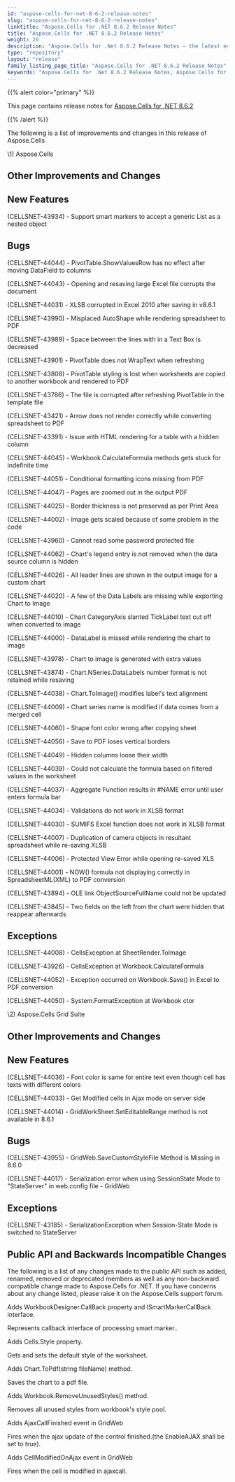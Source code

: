 ```yaml
---
id: "aspose-cells-for-net-8-6-2-release-notes"
slug: "aspose-cells-for-net-8-6-2-release-notes"
linktitle: "Aspose.Cells for .NET 8.6.2 Release Notes"
title: "Aspose.Cells for .NET 8.6.2 Release Notes"
weight: 20
description: "Aspose.Cells for .Net 8.6.2 Release Notes – the latest enhancements, new features, and fixes."
type: "repository"
layout: "release"
family_listing_page_title: "Aspose.Cells for .NET 8.6.2 Release Notes"
keywords: "Aspose.Cells for .Net 8.6.2 Release Notes, Aspose.Cells for .Net 8.6.2 updates and fixes"
---
```


{{% alert color="primary" %}} 

This page contains release notes for [Aspose.Cells for .NET 8.6.2](https://releases.aspose.com/cells/net/new-releases/aspose.cells-for-.net-8.6.2/)

{{% /alert %}} 

The following is a list of improvements and changes in this release of Aspose.Cells 



\1) Aspose.Cells 


## **Other Improvements and Changes**

## **New Features**


(CELLSNET-43934) - Support smart markers to accept a generic List as a nested object 


## **Bugs**


(CELLSNET-44044) - PivotTable.ShowValuesRow has no effect after moving DataField to columns 

(CELLSNET-44043) - Opening and resaving large Excel file corrupts the document 

(CELLSNET-44031) - XLSB corrupted in Excel 2010 after saving in v8.6.1 

(CELLSNET-43990) - Misplaced AutoShape while rendering spreadsheet to PDF 

(CELLSNET-43989) - Space between the lines with in a Text Box is decreased 

(CELLSNET-43901) - PivotTable does not WrapText when refreshing 

(CELLSNET-43808) - PivotTable styling is lost when worksheets are copied to another workbook and rendered to PDF 

(CELLSNET-43786) - The file is corrupted after refreshing PivotTable in the template file 

(CELLSNET-43421) - Arrow does not render correctly while converting spreadsheet to PDF 

(CELLSNET-43391) - Issue with HTML rendering for a table with a hidden column 

(CELLSNET-44045) - Workbook.CalculateFormula methods gets stuck for indefinite time 

(CELLSNET-44051) - Conditional formatting icons missing from PDF 

(CELLSNET-44047) - Pages are zoomed out in the output PDF 

(CELLSNET-44025) - Border thickness is not preserved as per Print Area 

(CELLSNET-44002) - Image gets scaled because of some problem in the code 

(CELLSNET-43960) - Cannot read some password protected file 

(CELLSNET-44062) - Chart's legend entry is not removed when the data source column is hidden 

(CELLSNET-44026) - All leader lines are shown in the output image for a custom chart 

(CELLSNET-44020) - A few of the Data Labels are missing while exporting Chart to Image 

(CELLSNET-44010) - Chart CategoryAxis slanted TickLabel text cut off when converted to image 

(CELLSNET-44000) - DataLabel is missed while rendering the chart to image 

(CELLSNET-43978) - Chart to image is generated with extra values 

(CELLSNET-43874) - Chart.NSeries.DataLabels number format is not retained while resaving 

(CELLSNET-44038) - Chart.ToImage() modifies label's text alignment 

(CELLSNET-44009) - Chart series name is modified if data comes from a merged cell 

(CELLSNET-44060) - Shape font color wrong after copying sheet 

(CELLSNET-44056) - Save to PDF loses vertical borders 

(CELLSNET-44049) - Hidden columns loose their width 

(CELLSNET-44039) - Could not calculate the formula based on filtered values in the worksheet 

(CELLSNET-44037) - Aggregate Function results in #NAME error until user enters formula bar 

(CELLSNET-44034) - Validations do not work in XLSB format 

(CELLSNET-44030) - SUMIFS Excel function does not work in XLSB format 

(CELLSNET-44007) - Duplication of camera objects in resultant spreadsheet while re-saving XLSB 

(CELLSNET-44006) - Protected View Error while opening re-saved XLS 

(CELLSNET-44001) - NOW() formula not displaying correctly in SpreadsheetML(XML) to PDF conversion 

(CELLSNET-43894) - OLE link ObjectSourceFullName could not be updated 

(CELLSNET-43845) - Two fields on the left from the chart were hidden that reappear afterwards 


## **Exceptions**


(CELLSNET-44008) - CellsException at SheetRender.ToImage 

(CELLSNET-43926) - CellsException at Workbook.CalculateFormula 

(CELLSNET-44052) - Exception occurred on Workbook.Save() in Excel to PDF conversion 

(CELLSNET-44050) - System.FormatException at Workbook ctor 



\2) Aspose.Cells Grid Suite 


## **Other Improvements and Changes**

## **New Features**


(CELLSNET-44036) - Font color is same for entire text even though cell has texts with different colors 

(CELLSNET-44033) - Get Modified cells in Ajax mode on server side 

(CELLSNET-44014) - GridWorkSheet.SetEditableRange method is not available in 8.6.1 


## **Bugs**


(CELLSNET-43955) - GridWeb.SaveCustomStyleFile Method is Missing in 8.6.0 

(CELLSNET-44017) - Serialization error when using SessionState Mode to "StateServer" in web.config file - GridWeb 


## **Exceptions**


(CELLSNET-43185) - SerializationException when Session-State Mode is switched to StateServer 


## **Public API and Backwards Incompatible Changes**


The following is a list of any changes made to the public API such as added, renamed, removed or deprecated members as well as any non-backward compatible change made to Aspose.Cells for .NET. If you have concerns about any change listed, please raise it on the Aspose.Cells support forum. 



Adds WorkbookDesigner.CallBack property and ISmartMarkerCallBack interface. 

Represents callback interface of processing smart marker.. 



Adds Cells.Style property. 

Gets and sets the default style of the worksheet. 



Adds Chart.ToPdf(string fileName) method. 

Saves the chart to a pdf file. 



Adds Workbook.RemoveUnusedStyles() method. 

Removes all unused styles from workbook's style pool. 



Adds AjaxCallFinished event in GridWeb 

Fires when the ajax update of the control finished.(the EnableAJAX shall be set to true). 



Adds CellModifiedOnAjax event in GridWeb 

Fires when the cell is modified in ajaxcall. 


